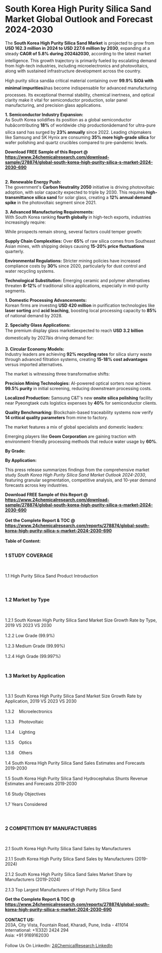 <h1>South Korea High Purity Silica Sand  Market Global Outlook and Forecast 2024-2030</h1><p>The <strong>South Korea High Purity Silica Sand Market</strong> is projected to grow from <strong>USD 162.3 million in 2024 to USD 227.6 million by 2030</strong>, expanding at a steady <strong>CAGR of 5.8% during 2024â2030</strong>, according to the latest market intelligence. This growth trajectory is primarily fueled by escalating demand from high-tech industries, including microelectronics and photovoltaics, along with sustained infrastructure development across the country.</p><p>High purity silica sandâa critical material containing over <strong>99.9% SiOâ with minimal impurities</strong>âhas become indispensable for advanced manufacturing processes. Its exceptional thermal stability, chemical inertness, and optical clarity make it vital for semiconductor production, solar panel manufacturing, and precision glass applications.</p><p><strong>1. Semiconductor Industry Expansion:</strong><br>
As South Korea solidifies its position as a global semiconductor hubâcontributing <strong>18%</strong> of worldwide chip productionâdemand for ultra-pure silica sand has surged by <strong>23% annually</strong> since 2022. Leading chipmakers like Samsung and SK Hynix are consuming <strong>35% more high-grade silica</strong> for wafer polishing and quartz crucibles compared to pre-pandemic levels.</p><div><b>Download FREE Sample of this Report @ 
            <a href="https://www.24chemicalresearch.com/download-sample/278874/global-south-korea-high-purity-silica-s-market-2024-2030-690">
            https://www.24chemicalresearch.com/download-sample/278874/global-south-korea-high-purity-silica-s-market-2024-2030-690</a></b></div><br><p><strong>2. Renewable Energy Push:</strong><br>
The government's <strong>Carbon Neutrality 2050</strong> initiative is driving photovoltaic adoption, with solar capacity expected to triple by 2030. This requires <strong>high-transmittance silica sand</strong> for solar glass, creating a <strong>12% annual demand spike</strong> in the photovoltaic segment since 2021.</p><p><strong>3. Advanced Manufacturing Requirements:</strong><br>
With South Korea ranking <strong>fourth globally</strong> in high-tech exports, industries increasingly require:  
</p><p>While prospects remain strong, several factors could temper growth:</p><p><strong>Supply Chain Complexities:</strong> Over <strong>65%</strong> of raw silica comes from Southeast Asian mines, with shipping delays causing <strong>15-20% price fluctuations</strong> quarterly.</p><p><strong>Environmental Regulations:</strong> Stricter mining policies have increased compliance costs by <strong>30%</strong> since 2020, particularly for dust control and water recycling systems.</p><p><strong>Technological Substitution:</strong> Emerging ceramic and polymer alternatives threaten <strong>8-12%</strong> of traditional silica applications, especially in mid-purity segments.</p><p><strong>1. Domestic Processing Advancements:</strong><br>
Korean firms are investing <strong>USD 420 million</strong> in purification technologies like <strong>laser sorting</strong> and <strong>acid leaching</strong>, boosting local processing capacity to <strong>85%</strong> of national demand by 2028.</p><p><strong>2. Specialty Glass Applications:</strong><br>
The premium display glass marketâexpected to reach <strong>USD 3.2 billion</strong> domestically by 2027âis driving demand for:  
</p><p><strong>3. Circular Economy Models:</strong><br>
Industry leaders are achieving <strong>92% recycling rates</strong> for silica slurry waste through advanced filtration systems, creating <strong>15-18% cost advantages</strong> versus imported alternatives.</p><p>The market is witnessing three transformative shifts:</p><p><strong>Precision Mining Technologies:</strong> AI-powered optical sorters now achieve <strong>99.5% purity</strong> in initial screening, reducing downstream processing costs.</p><p><strong>Localized Production:</strong> Samsung C&amp;T's new <strong>onsite silica polishing</strong> facility near Pyeongtaek cuts logistics expenses by <strong>40%</strong> for semiconductor clients.</p><p><strong>Quality Benchmarking:</strong> Blockchain-based traceability systems now verify <strong>14 critical quality parameters</strong> from mine to factory.</p><p>The market features a mix of global specialists and domestic leaders:</p><p>Emerging players like <strong>Geom Corporation</strong> are gaining traction with environment-friendly processing methods that reduce water usage by <strong>60%</strong>.</p><p><strong>By Grade:</strong></p><p><strong>By Application:</strong></p><p>This press release summarizes findings from the comprehensive market study <em>South Korea High Purity Silica Sand Market Outlook 2024-2030</em>, featuring granular segmentation, competitive analysis, and 10-year demand forecasts across key industries.</p><div><b>Download FREE Sample of this Report @ 
            <a href="https://www.24chemicalresearch.com/download-sample/278874/global-south-korea-high-purity-silica-s-market-2024-2030-690">
            https://www.24chemicalresearch.com/download-sample/278874/global-south-korea-high-purity-silica-s-market-2024-2030-690</a></b></div><br><div><b>Get the Complete Report & TOC @ 
            <a href="https://www.24chemicalresearch.com/reports/278874/global-south-korea-high-purity-silica-s-market-2024-2030-690">
            https://www.24chemicalresearch.com/reports/278874/global-south-korea-high-purity-silica-s-market-2024-2030-690</a></b></div><br>
            <b>Table of Content:</b><p><h2><span style="font-size:16px"><strong>1 STUDY COVERAGE</strong></span></h2><br />
<p>1.1 High Purity Silica Sand  Product Introduction</p><br />
<h2><span style="font-size:16px"><strong>1.2 Market by Type</strong></span></h2><br />
<p>1.2.1 South Korean High Purity Silica Sand  Market Size Growth Rate by Type, 2019 VS 2023 VS 2030<br /><br />
1.2.2 Low Grade (99.9%)&nbsp;&nbsp; &nbsp;<br /><br />
1.2.3 Medium Grade (99.99%)<br /><br />
1.2.4 High Grade (99.997%)<br /><br />
<h2><span style="font-size:16px"><strong>1.3 Market by Application</strong></span></h2><br />
<p>1.3.1 South Korea High Purity Silica Sand  Market Size Growth Rate by Application, 2019 VS 2023 VS 2030<br /><br />
1.3.2&nbsp;&nbsp; &nbsp;Microelectronics<br /><br />
1.3.3&nbsp;&nbsp; &nbsp;Photovoltaic<br /><br />
1.3.4&nbsp;&nbsp; &nbsp;Lighting<br /><br />
1.3.5&nbsp;&nbsp; &nbsp;Optics<br /><br />
1.3.6&nbsp;&nbsp; &nbsp;Others<br /><br />
1.4 South Korea High Purity Silica Sand  Sales Estimates and Forecasts 2019-2030<br /><br />
1.5 South Korea High Purity Silica Sand  Hydrocephalus Shunts Revenue Estimates and Forecasts 2019-2030<br /><br />
1.6 Study Objectives<br /><br />
1.7 Years Considered</p><br />
<h2><span style="font-size:16px"><strong>2 COMPETITION BY MANUFACTURERS</strong></span></h2><br />
<p>2.1 South Korea High Purity Silica Sand  Sales by Manufacturers<br /><br />
2.1.1 South Korea High Purity Silica Sand  Sales by Manufacturers (2019-2024)<br /><br />
2.1.2 South Korea High Purity Silica Sand  Sales Market Share by Manufacturers (2019-2024)<br /><br />
2.1.3 Top Largest Manufacturers of High Purity Silica Sand  </p><div><b>Get the Complete Report & TOC @ 
            <a href="https://www.24chemicalresearch.com/reports/278874/global-south-korea-high-purity-silica-s-market-2024-2030-690">
            https://www.24chemicalresearch.com/reports/278874/global-south-korea-high-purity-silica-s-market-2024-2030-690</a></b></div><br><b>CONTACT US:</b><br>
            203A, City Vista, Fountain Road, Kharadi, Pune, India - 411014<br>
            International: +1(332) 2424 294<br>
            Asia: +91 9169162030 <br><br>
            Follow Us On LinkedIn: <a href="https://www.linkedin.com/company/24chemicalresearch/">24ChemicalResearch LinkedIn</a>